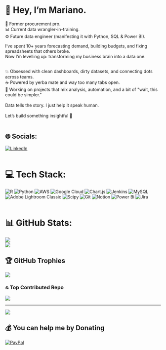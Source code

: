 # 👋 Hey, I’m Mariano.
🛒 Former procurement pro.<br/>
📊 Current data wrangler-in-training.<br/>
⚙️ Future data engineer (manifesting it with Python, SQL & Power BI).<br/>

I’ve spent 10+ years forecasting demand, building budgets, and fixing spreadsheets that others broke.<br/>
Now I’m levelling up: transforming my business brain into a data one.<br/>
<br/>

💥 Obsessed with clean dashboards, dirty datasets, and connecting dots across teams.<br/>
☕ Powered by yerba mate and way too many tabs open.<br/>
🎯 Working on projects that mix analysis, automation, and a bit of "wait, this could be simpler."<br/>
<br/>
Data tells the story. I just help it speak human.<br/>
<br/>
Let’s build something insightful 🚀<br/>
<br/>



## 🌐 Socials:
[![LinkedIn](https://img.shields.io/badge/LinkedIn-%230077B5.svg?logo=linkedin&logoColor=white)](https://linkedin.com/in/mariano-pinatti)<br/><br/>


# 💻 Tech Stack:
![R](https://img.shields.io/badge/r-%23276DC3.svg?style=for-the-badge&logo=r&logoColor=white) ![Python](https://img.shields.io/badge/python-3670A0?style=for-the-badge&logo=python&logoColor=ffdd54) ![AWS](https://img.shields.io/badge/AWS-%23FF9900.svg?style=for-the-badge&logo=amazon-aws&logoColor=white) ![Google Cloud](https://img.shields.io/badge/GoogleCloud-%234285F4.svg?style=for-the-badge&logo=google-cloud&logoColor=white) ![Chart.js](https://img.shields.io/badge/chart.js-F5788D.svg?style=for-the-badge&logo=chart.js&logoColor=white) ![Jenkins](https://img.shields.io/badge/jenkins-%232C5263.svg?style=for-the-badge&logo=jenkins&logoColor=white) ![MySQL](https://img.shields.io/badge/mysql-4479A1.svg?style=for-the-badge&logo=mysql&logoColor=white) ![Adobe Lightroom Classic](https://img.shields.io/badge/Adobe%20Lightroom%20Classic-31A8FF.svg?style=for-the-badge&logo=Adobe%20Lightroom%20Classic&logoColor=white) ![Scipy](https://img.shields.io/badge/SciPy-%230C55A5.svg?style=for-the-badge&logo=scipy&logoColor=%white) ![Git](https://img.shields.io/badge/git-%23F05033.svg?style=for-the-badge&logo=git&logoColor=white) ![Notion](https://img.shields.io/badge/Notion-%23000000.svg?style=for-the-badge&logo=notion&logoColor=white) ![Power Bi](https://img.shields.io/badge/power_bi-F2C811?style=for-the-badge&logo=powerbi&logoColor=black) ![Jira](https://img.shields.io/badge/jira-%230A0FFF.svg?style=for-the-badge&logo=jira&logoColor=white)<br/>
<br/>

# 📊 GitHub Stats:
![](https://github-readme-stats.vercel.app/api?username=mp-mariano&theme=chartreuse-dark&hide_border=false&include_all_commits=true&count_private=true)<br/>
![](https://nirzak-streak-stats.vercel.app/?user=mp-mariano&theme=chartreuse-dark&hide_border=false)<br/>


## 🏆 GitHub Trophies
![](https://github-profile-trophy.vercel.app/?username=mp-mariano&theme=apprentice&no-frame=false&no-bg=false&margin-w=4)<br/>


### 🔝 Top Contributed Repo
![](https://github-contributor-stats.vercel.app/api?username=mp-mariano&limit=5&theme=omni&combine_all_yearly_contributions=true)

---
[![](https://visitcount.itsvg.in/api?id=mp-mariano&icon=0&color=6)](https://visitcount.itsvg.in)<br/>


  ## 💰 You can help me by Donating
  [![PayPal](https://img.shields.io/badge/PayPal-00457C?style=for-the-badge&logo=paypal&logoColor=white)](https://paypal.me/mp_mariano) 

  
<!-- Proudly created with GPRM ( https://gprm.itsvg.in ) -->
